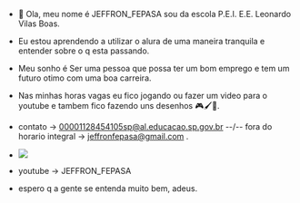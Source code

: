 - 👋 Ola, meu nome é JEFFRON_FEPASA
sou da escola P.E.I. E.E. Leonardo Vilas Boas.
- Eu estou aprendendo a utilizar o alura de uma maneira tranquila e entender sobre o q esta passando.
- Meu sonho é Ser uma pessoa que possa ter um bom emprego e tem um futuro otimo com uma boa carreira.
- Nas minhas horas vagas eu fico jogando ou fazer um video para o youtube e tambem fico fazendo uns desenhos 🎮🖌️🎥.
- contato -> 00001128454105sp@al.educacao.sp.gov.br --\/-- fora do horario integral -> jeffronfepasa@gmail.com .
- ![](https://tenor.com/jx9Hc1qzLGe.gif)
- youtube -> JEFFRON_FEPASA

- espero q a gente se entenda muito bem, adeus.
